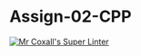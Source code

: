 # Assign-02-CPP
[![Mr Coxall's Super Linter](https://github.com/ICS3U-C-Programming-Serge-H/Assign-02-CPP/workflows/Mr%20Coxall's%20Super%20Linter/badge.svg)](https://github.com/ICS3U-C-Programming-Serge-H/Assign-02-CPP/actions/)
